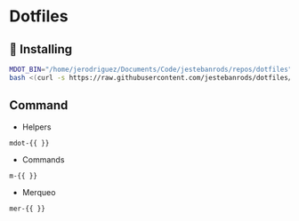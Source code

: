 # Dotfiles

## 🚀 Installing

```bash
MDOT_BIN="/home/jerodriguez/Documents/Code/jestebanrods/repos/dotfiles"
bash <(curl -s https://raw.githubusercontent.com/jestebanrods/dotfiles/master/installer)
```

## Command

* Helpers
```
mdot-{{ }}
```

* Commands
```
m-{{ }}
```

* Merqueo
```
mer-{{ }}
```
